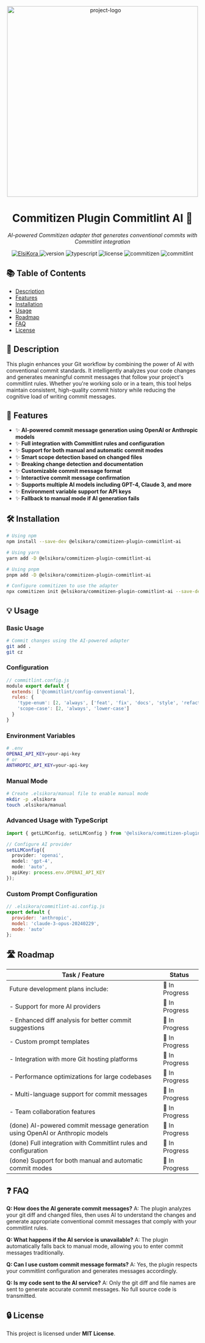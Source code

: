 <p align="center">
  <img src="https://6jft62zmy9nx2oea.public.blob.vercel-storage.com/commitizen-plugin-commitlint-ai-NDrywOvLY7r3a2w5qeC1bzTAaBoAtI.png" width="500" alt="project-logo">
</p>

<h1 align="center">Commitizen Plugin Commitlint AI 🤖</h1>
<p align="center"><em>AI-powered Commitizen adapter that generates conventional commits with Commitlint integration</em></p>

<p align="center">
    <a aria-label="ElsiKora logo" href="https://elsikora.com">
  <img src="https://img.shields.io/badge/MADE%20BY%20ElsiKora-333333.svg?style=for-the-badge" alt="ElsiKora">
</a> <img src="https://img.shields.io/badge/version-blue.svg?style=for-the-badge&logo=npm&logoColor=white" alt="version"> <img src="https://img.shields.io/badge/typescript-blue.svg?style=for-the-badge&logo=typescript&logoColor=white" alt="typescript"> <img src="https://img.shields.io/badge/license-green.svg?style=for-the-badge&logo=license&logoColor=white" alt="license"> <img src="https://img.shields.io/badge/commitizen-green.svg?style=for-the-badge&logo=commitizen&logoColor=white" alt="commitizen"> <img src="https://img.shields.io/badge/commitlint-red.svg?style=for-the-badge&logo=commitlint&logoColor=white" alt="commitlint">
</p>


## 📚 Table of Contents
- [Description](#-description)
- [Features](#-features)
- [Installation](#-installation)
- [Usage](#-usage)
- [Roadmap](#-roadmap)
- [FAQ](#-faq)
- [License](#-license)


## 📖 Description
This plugin enhances your Git workflow by combining the power of AI with conventional commit standards. It intelligently analyzes your code changes and generates meaningful commit messages that follow your project's commitlint rules. Whether you're working solo or in a team, this tool helps maintain consistent, high-quality commit history while reducing the cognitive load of writing commit messages.

## 🚀 Features
- ✨ **AI-powered commit message generation using OpenAI or Anthropic models**
- ✨ **Full integration with Commitlint rules and configuration**
- ✨ **Support for both manual and automatic commit modes**
- ✨ **Smart scope detection based on changed files**
- ✨ **Breaking change detection and documentation**
- ✨ **Customizable commit message format**
- ✨ **Interactive commit message confirmation**
- ✨ **Supports multiple AI models including GPT-4, Claude 3, and more**
- ✨ **Environment variable support for API keys**
- ✨ **Fallback to manual mode if AI generation fails**

## 🛠 Installation
```bash
# Using npm
npm install --save-dev @elsikora/commitizen-plugin-commitlint-ai

# Using yarn
yarn add -D @elsikora/commitizen-plugin-commitlint-ai

# Using pnpm
pnpm add -D @elsikora/commitizen-plugin-commitlint-ai

# Configure commitizen to use the adapter
npx commitizen init @elsikora/commitizen-plugin-commitlint-ai --save-dev --save-exact
```

## 💡 Usage
### Basic Usage

```bash
# Commit changes using the AI-powered adapter
git add .
git cz
```

### Configuration

```javascript
// commitlint.config.js
module export default {
  extends: ['@commitlint/config-conventional'],
  rules: {
    'type-enum': [2, 'always', ['feat', 'fix', 'docs', 'style', 'refactor']],
    'scope-case': [2, 'always', 'lower-case']
  }
}
```

### Environment Variables

```bash
# .env
OPENAI_API_KEY=your-api-key
# or
ANTHROPIC_API_KEY=your-api-key
```

### Manual Mode

```bash
# Create .elsikora/manual file to enable manual mode
mkdir -p .elsikora
touch .elsikora/manual
```

### Advanced Usage with TypeScript

```typescript
import { getLLMConfig, setLLMConfig } from '@elsikora/commitizen-plugin-commitlint-ai';

// Configure AI provider
setLLMConfig({
  provider: 'openai',
  model: 'gpt-4',
  mode: 'auto',
  apiKey: process.env.OPENAI_API_KEY
});
```

### Custom Prompt Configuration

```javascript
// .elsikora/commitlint-ai.config.js
export default {
  provider: 'anthropic',
  model: 'claude-3-opus-20240229',
  mode: 'auto'
};
```

## 🛣 Roadmap
| Task / Feature | Status |
|---------------|--------|
| Future development plans include: | 🚧 In Progress |
| - Support for more AI providers | 🚧 In Progress |
| - Enhanced diff analysis for better commit suggestions | 🚧 In Progress |
| - Custom prompt templates | 🚧 In Progress |
| - Integration with more Git hosting platforms | 🚧 In Progress |
| - Performance optimizations for large codebases | 🚧 In Progress |
| - Multi-language support for commit messages | 🚧 In Progress |
| - Team collaboration features | 🚧 In Progress |
| (done) AI-powered commit message generation using OpenAI or Anthropic models | 🚧 In Progress |
| (done) Full integration with Commitlint rules and configuration | 🚧 In Progress |
| (done) Support for both manual and automatic commit modes | 🚧 In Progress |

## ❓ FAQ
**Q: How does the AI generate commit messages?**
A: The plugin analyzes your git diff and changed files, then uses AI to understand the changes and generate appropriate conventional commit messages that comply with your commitlint rules.

**Q: What happens if the AI service is unavailable?**
A: The plugin automatically falls back to manual mode, allowing you to enter commit messages traditionally.

**Q: Can I use custom commit message formats?**
A: Yes, the plugin respects your commitlint configuration and generates messages accordingly.

**Q: Is my code sent to the AI service?**
A: Only the git diff and file names are sent to generate accurate commit messages. No full source code is transmitted.

## 🔒 License
This project is licensed under **MIT License**.
